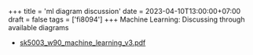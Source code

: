 +++
title = 'ml diagram discussion'
date = 2023-04-10T13:00:00+07:00
draft = false
tags = ['fi8094']
+++
Machine Learning: Discussing through available diagrams
<!--more-->

+ [sk5003_w90_machine_learning_v3.pdf](https://zenodo.org/doi/10.5281/zenodo.7816243)
